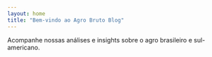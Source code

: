 ```yaml
---
layout: home
title: "Bem-vindo ao Agro Bruto Blog"
---
```


Acompanhe nossas análises e insights sobre o agro brasileiro e sul-americano.

